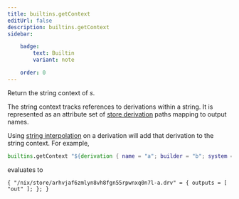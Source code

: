 ```yaml
---
title: builtins.getContext
editUrl: false
description: builtins.getContext
sidebar:

    badge:
        text: Builtin
        variant: note

    order: 0
---
```


Return the string context of *s*.

The string context tracks references to derivations within a string.
It is represented as an attribute set of [store derivation](@docroot@/glossary.md#gloss-store-derivation) paths mapping to output names.

Using [string interpolation](@docroot@/language/string-interpolation.md) on a derivation will add that derivation to the string context.
For example,

```nix
builtins.getContext "${derivation { name = "a"; builder = "b"; system = "c"; }}"
```

evaluates to

```
{ "/nix/store/arhvjaf6zmlyn8vh8fgn55rpwnxq0n7l-a.drv" = { outputs = [ "out" ]; }; }
```



